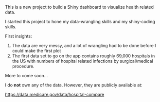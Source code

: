This is a new project to build a Shiny dashboard to visualize health related data.

I started this project to hone my data-wrangling skills and my shiny-coding skills.

First insights:
1) The data are very messy, and a lot of wrangling had to be done before I could make the first plot
2) The first data set to go on the app contains roughly 69,000 hospitals in the US with numbers of hospital related infections by surgical/medical procedure.

More to come soon...

I do **not** own any of the data. However, they are publicly available at:

https://data.medicare.gov/data/hospital-compare

